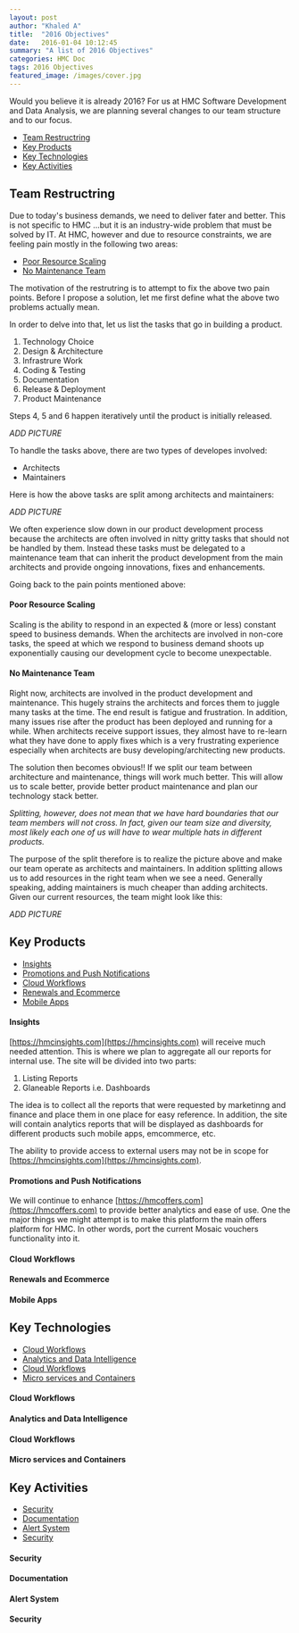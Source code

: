 ```yaml
---
layout: post
author: "Khaled A"
title:  "2016 Objectives"
date:   2016-01-04 10:12:45
summary: "A list of 2016 Objectives"
categories: HMC Doc
tags: 2016 Objectives
featured_image: /images/cover.jpg
---
```


Would you believe it is already 2016? For us at HMC Software Development and Data Analysis, we are planning several  changes to our team structure and to our focus.

* [Team Restructring](#team-restructuring)
* [Key Products](#key-products)
* [Key Technologies](#key-technologies)
* [Key Activities](#key-activities)

## Team Restructring

Due to today's business demands, we need to deliver fater and better. This is not specific to HMC ...but it is an industry-wide problem that must be solved by IT. At HMC, however and due to resource constraints, we are feeling pain mostly in the following two areas:

* [Poor Resource Scaling](#poor-resource-scaling)
* [No Maintenance Team](#no-maintenance-team)  

The motivation of the restrutring is to attempt to fix the above two pain points. Before I propose a solution, let me first define what the above two problems actually mean.

In order to delve into that, let us list the tasks that go in building a product.

1. Technology Choice
2. Design & Architecture
3. Infrastrure Work
4. Coding & Testing
5. Documentation
6. Release & Deployment
7. Product Maintenance

Steps 4, 5 and 6 happen iteratively until the product is initially released.

*ADD PICTURE*

To handle the tasks above, there are two types of developes involved:

* Architects
* Maintainers

Here is how the above tasks are split among architects and maintainers:

*ADD PICTURE*

We often experience slow down in our product development process because the architects are often involved in nitty gritty tasks that should not be handled by them. Instead these tasks must be delegated to a maintenance team that can inherit the product development from the main architects and provide ongoing innovations, fixes and enhancements.      

Going back to the pain points mentioned above:

#### Poor Resource Scaling

Scaling is the ability to respond in an expected & (more or less) constant speed to business demands. When the architects are involved in non-core tasks, the speed at which we respond to business demand shoots up exponentially causing our development cycle to become unexpectable.

#### No Maintenance Team

Right now, architects are involved in the product development and maintenance. This hugely strains the architects and forces them to juggle many tasks at the time. The end result is fatigue and frustration. In addition, many issues rise after the product has been deployed and running for a while. When architects receive support issues, they almost have to re-learn what they have done to apply fixes which is a very frustrating experience especially when architects are busy developing/architecting new products.   

The solution then becomes obvious!! If we split our team between architecture and maintenance, things will work much better. This will allow us to scale better, provide better product maintenance and plan our technology stack better.   

_Splitting, however, does not mean that we have hard boundaries that our team members will not cross. In fact, given our team size and diversity, most likely each one of us will have to wear multiple hats in different products._

The purpose of the split therefore is to realize the picture above and make our team operate as architects and maintainers. In addition splitting allows us to add resources in the right team when we see a need. Generally speaking, adding maintainers is much cheaper than adding architects. Given our current resources, the team might look like this:

*ADD PICTURE*

## Key Products

* [Insights](#insights)
* [Promotions and Push Notifications](#promotions-and-push-notifications)  
* [Cloud Workflows](#cloud-workflows)  
* [Renewals and Ecommerce](#renewals-and-ecommerce)  
* [Mobile Apps](#mobile-apps)  

#### Insights

[https://hmcinsights.com](https://hmcinsights.com) will receive much needed attention. This is where we plan to aggregate all our reports for internal use. The site will be divided into two parts:

1. Listing Reports
2. Glaneable Reports i.e. Dashboards

The idea is to collect all the reports that were requested by marketinng and finance and place them in one place for easy reference. In addition, the site will contain analytics reports that will be displayed as dashboards for different products such mobile apps, emcommerce, etc.

The ability to provide access to external users may not be in scope for [https://hmcinsights.com](https://hmcinsights.com).

#### Promotions and Push Notifications

We will continue to enhance [https://hmcoffers.com](https://hmcoffers.com) to provide better analytics and ease of use. One the major things we might attempt is to make this platform the main offers platform for HMC. In other words, port the current Mosaic vouchers functionality into it.

#### Cloud Workflows

#### Renewals and Ecommerce

#### Mobile Apps

## Key Technologies

* [Cloud Workflows](#cloud-workflows)
* [Analytics and Data Intelligence](#analytics-and-data-intelligence)  
* [Cloud Workflows](#cloud-workflows)  
* [Micro services and Containers](#micr-services-and-containers)  

#### Cloud Workflows

#### Analytics and Data Intelligence

#### Cloud Workflows

#### Micro services and Containers

## Key Activities

* [Security](#security)
* [Documentation](#documentation)
* [Alert System](#alert-system)
* [Security](#security)

#### Security

#### Documentation

#### Alert System

#### Security

